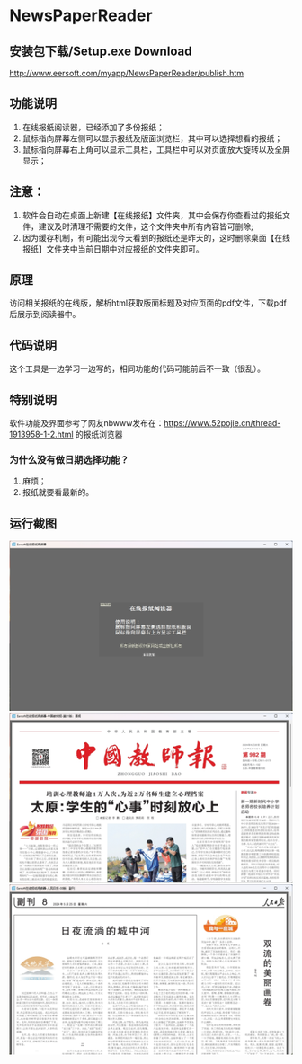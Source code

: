 # NewsPaperReader
## 安装包下载/Setup.exe Download
http://www.eersoft.com/myapp/NewsPaperReader/publish.htm
## 功能说明
1. 在线报纸阅读器，已经添加了多份报纸；
2. 鼠标指向屏幕左侧可以显示报纸及版面浏览栏，其中可以选择想看的报纸；
3. 鼠标指向屏幕右上角可以显示工具栏，工具栏中可以对页面放大旋转以及全屏显示；

## **注意**：
1. 软件会自动在桌面上新建【在线报纸】文件夹，其中会保存你查看过的报纸文件，建议及时清理不需要的文件，这个文件夹中所有内容皆可删除;
2. 因为缓存机制，有可能出现今天看到的报纸还是昨天的，这时删除桌面【在线报纸】文件夹中当前日期中对应报纸的文件夹即可。
   
## 原理
访问相关报纸的在线版，解析html获取版面标题及对应页面的pdf文件，下载pdf后展示到阅读器中。

## 代码说明
这个工具是一边学习一边写的，相同功能的代码可能前后不一致（很乱）。

## 特别说明
软件功能及界面参考了网友nbwww发布在：https://www.52pojie.cn/thread-1913958-1-2.html 的报纸浏览器

### 为什么没有做日期选择功能？
1. 麻烦；
2. 报纸就要看最新的。

## 运行截图
![screenshot](https://github.com/eersoft/NewsPaperReader/blob/master/screenshot%20(0).png)
![screenshot](https://github.com/eersoft/NewsPaperReader/blob/master/screenshot%20(1).png)
![screenshot](https://github.com/eersoft/NewsPaperReader/blob/master/screenshot%20(2).png)
